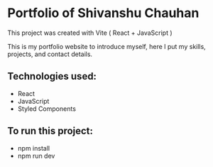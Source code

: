 # Portfolio of Shivanshu Chauhan

<!-- <img src ="https://github.com/soumyajiitt/Portfolio/blob/master/src/assets/Work4.png" /> -->

This project was created with Vite ( React + JavaScript )

This is my portfolio website to introduce myself, here I put my skills, projects, and contact details.

## Technologies used:

- React
- JavaScript
- Styled Components

## To run this project:

- npm install
- npm run dev
